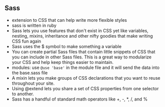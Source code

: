## Sass
- extension to CSS that can help write more flexible styles
- sass is written in ruby
- Sass lets you use features that don't exist in CSS yet like variables, nesting, mixins, inheritance and other nifty goodies that make writing CSS fun again
- Sass uses the $ symbol to make something a variable
- You can create partial Sass files that contain little snippets of CSS that you can include in other Sass files. This is a great way to modularize your CSS and help keep things easier to maintain.
- modules: use `@use 'base'` in the module file and it will send the data into the base.sass file
-  A mixin lets you make groups of CSS declarations that you want to reuse throughout your site.
- Using @extend lets you share a set of CSS properties from one selector to another.
- Sass has a handful of standard math operators like +, -, *, /, and %